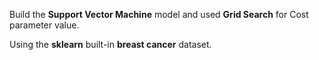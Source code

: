 Build the **Support Vector Machine** model and used **Grid Search** for Cost parameter value.  

Using the **sklearn** built-in **breast cancer** dataset.
